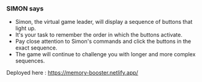 ### SIMON says

- Simon, the virtual game leader, will display a sequence of buttons that light up.
- It's your task to remember the order in which the buttons activate.
- Pay close attention to Simon's commands and click the buttons in the exact sequence.
- The game will continue to challenge you with longer and more complex sequences.
 
 
Deployed here : https://memory-booster.netlify.app/ 
  
